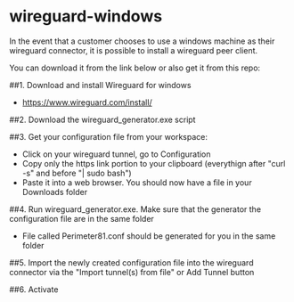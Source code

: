 # wireguard-windows

In the event that a customer chooses to use a windows machine as their wireguard connector, it is possible to install a wireguard peer client.

You can download it from the link below or also get it from this repo:



##1. Download and install Wireguard for windows
  - https://www.wireguard.com/install/
  
##2. Download the wireguard_generator.exe script

##3. Get your configuration file from your workspace:
  - Click on your wireguard tunnel, go to Configuration
  - Copy only the https link portion to your clipboard (everythign after "curl -s" and before "| sudo bash")
  - Paste it into a web browser. You should now have a file in your Downloads folder
  
 ##4. Run wireguard_generator.exe. Make sure that the generator the configuration file are in the same folder
  - File called Perimeter81.conf should be generated for you in the same folder
  
 ##5. Import the newly created configuration file into the wireguard connector via the "Import tunnel(s) from file" or Add Tunnel button
 
 ##6. Activate
